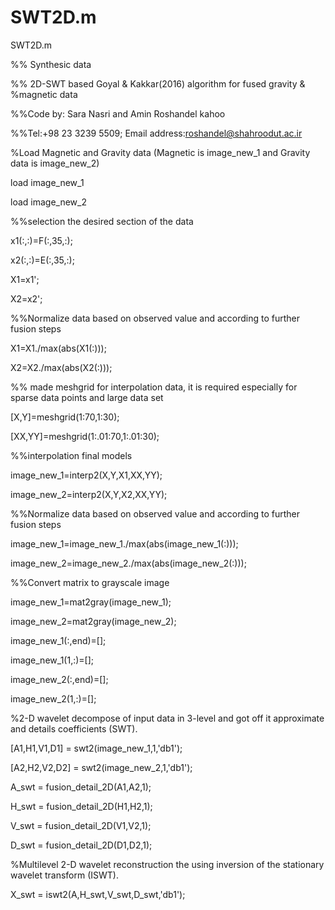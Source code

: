 # SWT2D.m

SWT2D.m

%% Synthesic data

%% 2D-SWT based Goyal & Kakkar(2016) algorithm for fused gravity & %magnetic data

%%Code by: Sara Nasri and Amin Roshandel kahoo

%%Tel:+98 23 3239 5509; Email address:roshandel@shahroodut.ac.ir

%Load Magnetic and Gravity data (Magnetic is image_new_1 and Gravity data  is image_new_2)

load image_new_1

load image_new_2

%%selection the desired section of the data

x1(:,:)=F(:,35,:); 

x2(:,:)=E(:,35,:);

X1=x1';

X2=x2';

%%Normalize data based on observed value and according to further fusion steps

X1=X1./max(abs(X1(:)));

X2=X2./max(abs(X2(:)));

%% made meshgrid for interpolation data, it is required especially for sparse data points and large data set

[X,Y]=meshgrid(1:70,1:30); 

[XX,YY]=meshgrid(1:.01:70,1:.01:30);

%%interpolation final models

image_new_1=interp2(X,Y,X1,XX,YY); 

image_new_2=interp2(X,Y,X2,XX,YY);

%%Normalize data based on observed value and according to further fusion steps

image_new_1=image_new_1./max(abs(image_new_1(:))); 

image_new_2=image_new_2./max(abs(image_new_2(:)));

%%Convert matrix to grayscale image

image_new_1=mat2gray(image_new_1); 

image_new_2=mat2gray(image_new_2);

image_new_1(:,end)=[];

image_new_1(1,:)=[];

image_new_2(:,end)=[];

image_new_2(1,:)=[];

%2-D wavelet decompose of input data in 3-level and got off it approximate and details coefficients (SWT).

[A1,H1,V1,D1] = swt2(image_new_1,1,'db1'); 

[A2,H2,V2,D2] = swt2(image_new_2,1,'db1');

A_swt = fusion_detail_2D(A1,A2,1);

H_swt = fusion_detail_2D(H1,H2,1);

V_swt = fusion_detail_2D(V1,V2,1);

D_swt = fusion_detail_2D(D1,D2,1);

%Multilevel 2-D wavelet reconstruction the using inversion of the stationary wavelet transform (ISWT).

X_swt = iswt2(A,H_swt,V_swt,D_swt,'db1'); 
